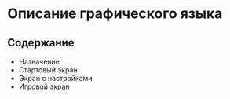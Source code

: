 ﻿# Описание графического языка## Содержание- Назначение- Стартовый экран- Экран с настройками- Игровой экран